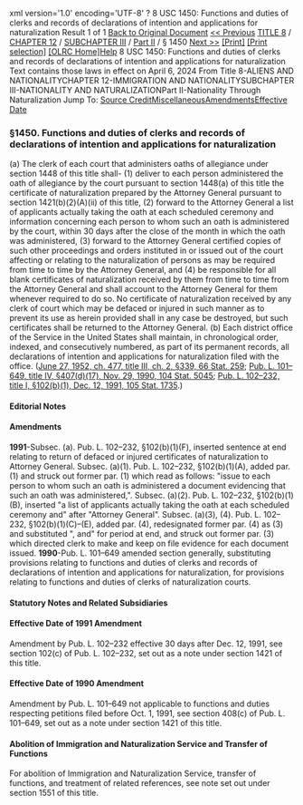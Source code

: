 xml version='1.0' encoding='UTF-8' ?
8 USC 1450: Functions and duties of clerks and records of declarations of intention and applications for naturalization
 Result 1 of 1
[Back to Original Document](/view.xhtml;jsessionid=ED24A703B4C087397774C901C7C67BF5)
[<< Previous](#)
 [TITLE 8](/view.xhtml;jsessionid=ED24A703B4C087397774C901C7C67BF5?req=granuleid%3AUSC-prelim-title8&saved=%7CZ3JhbnVsZWlkOlVTQy1wcmVsaW0tdGl0bGU4LXNlY3Rpb24xNDUw%7C%7C%7C0%7Cfalse%7Cprelim&edition=prelim) / [CHAPTER 12](/view.xhtml;jsessionid=ED24A703B4C087397774C901C7C67BF5?req=granuleid%3AUSC-prelim-title8-chapter12&saved=%7CZ3JhbnVsZWlkOlVTQy1wcmVsaW0tdGl0bGU4LXNlY3Rpb24xNDUw%7C%7C%7C0%7Cfalse%7Cprelim&edition=prelim) / [SUBCHAPTER III](/view.xhtml;jsessionid=ED24A703B4C087397774C901C7C67BF5?req=granuleid%3AUSC-prelim-title8-chapter12-subchapter3&saved=%7CZ3JhbnVsZWlkOlVTQy1wcmVsaW0tdGl0bGU4LXNlY3Rpb24xNDUw%7C%7C%7C0%7Cfalse%7Cprelim&edition=prelim) / [Part II](/view.xhtml;jsessionid=ED24A703B4C087397774C901C7C67BF5?req=granuleid%3AUSC-prelim-title8-chapter12-subchapter3-part2&saved=%7CZ3JhbnVsZWlkOlVTQy1wcmVsaW0tdGl0bGU4LXNlY3Rpb24xNDUw%7C%7C%7C0%7Cfalse%7Cprelim&edition=prelim) / § 1450
 [Next >>](#)
[[Print]](#)
 [[Print selection]](#)
[[OLRC Home]](/browse.xhtml;jsessionid=ED24A703B4C087397774C901C7C67BF5)[Help](/navHelp.xhtml;jsessionid=ED24A703B4C087397774C901C7C67BF5)
8 USC 1450: Functions and duties of clerks and records of declarations of intention and applications for naturalization
Text contains those laws in effect on April 6, 2024
From Title 8-ALIENS AND NATIONALITYCHAPTER 12-IMMIGRATION AND NATIONALITYSUBCHAPTER III-NATIONALITY AND NATURALIZATIONPart II-Nationality Through Naturalization
Jump To: [Source Credit](#sourcecredit)[Miscellaneous](#miscellaneous-note)[Amendments](#amendment-note)[Effective Date](#effectivedate-amendment-note)
### §1450. Functions and duties of clerks and records of declarations of intention and applications for naturalization
(a) The clerk of each court that administers oaths of allegiance under section 1448 of this title shall-
(1) deliver to each person administered the oath of allegiance by the court pursuant to section 1448(a) of this title the certificate of naturalization prepared by the Attorney General pursuant to section 1421(b)(2)(A)(ii) of this title,
(2) forward to the Attorney General a list of applicants actually taking the oath at each scheduled ceremony and information concerning each person to whom such an oath is administered by the court, within 30 days after the close of the month in which the oath was administered,
(3) forward to the Attorney General certified copies of such other proceedings and orders instituted in or issued out of the court affecting or relating to the naturalization of persons as may be required from time to time by the Attorney General, and
(4) be responsible for all blank certificates of naturalization received by them from time to time from the Attorney General and shall account to the Attorney General for them whenever required to do so.
No certificate of naturalization received by any clerk of court which may be defaced or injured in such manner as to prevent its use as herein provided shall in any case be destroyed, but such certificates shall be returned to the Attorney General.
(b) Each district office of the Service in the United States shall maintain, in chronological order, indexed, and consecutively numbered, as part of its permanent records, all declarations of intention and applications for naturalization filed with the office.
([June 27, 1952, ch. 477, title III, ch. 2, §339, 66 Stat. 259](/statviewer.htm?volume=66&page=259); [Pub. L. 101–649, title IV, §407(d)(17), Nov. 29, 1990, 104 Stat. 5045](/statviewer.htm?volume=104&page=5045); [Pub. L. 102–232, title I, §102(b)(1), Dec. 12, 1991, 105 Stat. 1735](/statviewer.htm?volume=105&page=1735).)
#### **Editorial Notes**
#### Amendments
**1991**-Subsec. (a). Pub. L. 102–232, §102(b)(1)(F), inserted sentence at end relating to return of defaced or injured certificates of naturalization to Attorney General.
Subsec. (a)(1). Pub. L. 102–232, §102(b)(1)(A), added par. (1) and struck out former par. (1) which read as follows: "issue to each person to whom such an oath is administered a document evidencing that such an oath was administered,".
Subsec. (a)(2). Pub. L. 102–232, §102(b)(1)(B), inserted "a list of applicants actually taking the oath at each scheduled ceremony and" after "Attorney General".
Subsec. (a)(3), (4). Pub. L. 102–232, §102(b)(1)(C)–(E), added par. (4), redesignated former par. (4) as (3) and substituted ", and" for period at end, and struck out former par. (3) which directed clerk to make and keep on file evidence for each document issued.
**1990**-Pub. L. 101–649 amended section generally, substituting provisions relating to functions and duties of clerks and records of declarations of intention and applications for naturalization, for provisions relating to functions and duties of clerks of naturalization courts.
#### **Statutory Notes and Related Subsidiaries**
#### Effective Date of 1991 Amendment
Amendment by Pub. L. 102–232 effective 30 days after Dec. 12, 1991, see section 102(c) of Pub. L. 102–232, set out as a note under section 1421 of this title.
#### Effective Date of 1990 Amendment
Amendment by Pub. L. 101–649 not applicable to functions and duties respecting petitions filed before Oct. 1, 1991, see section 408(c) of Pub. L. 101–649, set out as a note under section 1421 of this title.
#### Abolition of Immigration and Naturalization Service and Transfer of Functions
For abolition of Immigration and Naturalization Service, transfer of functions, and treatment of related references, see note set out under section 1551 of this title.
